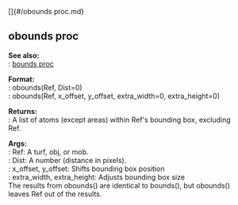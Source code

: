 []{#/obounds proc.md}    
## obounds proc    
**See also:**    
:   [bounds proc](/proc/bounds)    
<!-- -->    
**Format:**    
:   obounds(Ref, Dist=0)    
:   obounds(Ref, x_offset, y_offset, extra_width=0, extra_height=0)    
<!-- -->    
**Returns:**    
:   A list of atoms (except areas) within Ref\'s bounding box, excluding    
    Ref.    
<!-- -->    
**Args:**    
:   Ref: A turf, obj, or mob.    
:   Dist: A number (distance in pixels).    
:   x_offset, y_offset: Shifts bounding box position    
:   extra_width, extra_height: Adjusts bounding box size    
The results from obounds() are identical to bounds(), but obounds()    
leaves Ref out of the results.  